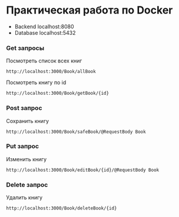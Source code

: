 # Практическая работа по Docker

* Backend
localhost:8080
* Database
localhost:5432

### Get запросы
Посмотреть список всех книг
```
http://localhost:3000/Book/allBook
```
Посмотреть книгу по id
```
http://localhost:3000/Book/getBook/{id}
```

### Post запрос
Сохранить книгу
```
http://localhost:3000/Book/safeBook/@RequestBody Book
```

### Put запрос
Изменить книгу
```
http://localhost:3000/Book/editBook/{id}/@RequestBody Book
```

### Delete запрос
Удалить книгу
```
http://localhost:3000/Book/deleteBook/{id}
```
